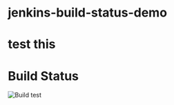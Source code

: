 # jenkins-build-status-demo

# test this

# Build Status

<!-- [![Jenkins Build Status](https://dcae-102-221-136-2.ngrok-free.app/jenkins/job/test-build/badge/icon)](https://dcae-102-221-136-2.ngrok-free.app/jenkins/job/test-build/lastBuild) -->

![Build test](https://dcae-102-221-136-2.ngrok-free.app/jenkins/job/test-build/badge/icon)

<!-- ![Localhost build](http://localhost:8080/jenkins/job/test-build/badge/icon) -->
